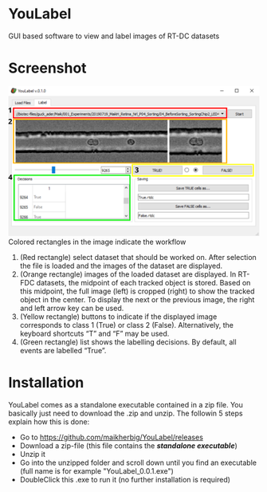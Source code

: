 # YouLabel
GUI based software to view and label images of RT-DC datasets

# Screenshot
![alt text](art/ScreenShot_v01.png "YouLabel Screenshot")  
Colored rectangles in the image indicate the workflow
1. (Red rectangle) select dataset that should be worked on. After selection the file is loaded and the images of the dataset are displayed.
2. (Orange rectangle) images of the loaded dataset are displayed. In RT-FDC datasets, the midpoint of each tracked object is stored. Based on this midpoint, the full image (left) is cropped (right) to show the tracked object in the center. To display the next or the previous image, the right and left arrow key can be used.    
3. (Yellow rectangle) buttons to indicate if the displayed image corresponds to class 1 (True) or class 2 (False). Alternatively, the keyboard shortcuts “T” and “F” may be used.   
4. (Green rectangle) list shows the labelling decisions. By default, all events are labelled “True”.  
 
# Installation
YouLabel comes as a standalone executable contained in a zip file. You basically just need to download the .zip and unzip. The followin 5 steps explain how this is done:    
* Go to https://github.com/maikherbig/YouLabel/releases
* Download a zip-file (this file contains the **_standalone executable_**)   
* Unzip it  
* Go into the unzipped folder and scroll down until you find an executable (full name is for example "YouLabel_0.0.1.exe")  
* DoubleClick this .exe to run it (no further installation is required)  
